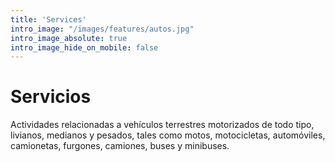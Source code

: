 ```yaml
---
title: 'Services'
intro_image: "/images/features/autos.jpg"
intro_image_absolute: true
intro_image_hide_on_mobile: false
---
```


# Servicios

Actividades relacionadas a vehículos terrestres motorizados de todo tipo,
livianos, medianos y pesados, tales como motos, motocicletas, automóviles, camionetas,
furgones, camiones, buses y minibuses.
